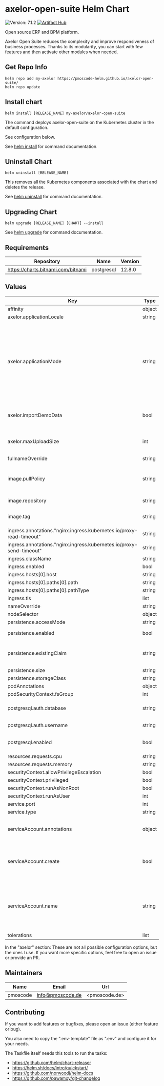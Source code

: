 # axelor-open-suite Helm Chart
![Version: 7.1.2](https://img.shields.io/badge/Version-7.1.2-informational?style=flat-square)
[![Artifact Hub](https://img.shields.io/endpoint?url=https://artifacthub.io/badge/repository/axelor-open-suite)](https://artifacthub.io/packages/search?repo=axelor-open-suite)

Open source ERP and BPM platform.

Axelor Open Suite reduces the complexity and improve responsiveness of business processes.
Thanks to its modularity, you can start with few features and then activate other modules when needed.

## Get Repo Info

    helm repo add my-axelor https://pmoscode-helm.github.io/axelor-open-suite/
    helm repo update

## Install chart

    helm install [RELEASE_NAME] my-axelor/axelor-open-suite

The command deploys axelor-open-suite on the Kubernetes cluster in the default configuration.

See configuration below.

See [helm install](https://helm.sh/docs/helm/helm_install/) for command documentation.

## Uninstall Chart

    helm uninstall [RELEASE_NAME]

This removes all the Kubernetes components associated with the chart and deletes the release.

See [helm uninstall](https://helm.sh/docs/helm/helm_uninstall/) for command documentation.

## Upgrading Chart

    helm upgrade [RELEASE_NAME] [CHART] --install

See [helm upgrade](https://helm.sh/docs/helm/helm_upgrade/) for command documentation.

## Requirements

| Repository | Name | Version |
|------------|------|---------|
| https://charts.bitnami.com/bitnami | postgresql | 12.8.0 |

## Values

| Key | Type | Default | Description |
|-----|------|---------|-------------|
| affinity | object | `{}` |  |
| axelor.applicationLocale | string | `"de_DE"` | Apps locale |
| axelor.applicationMode | string | `"dev"` | Axelor's current app environment - dev or prod (NOTE. On "prod" the "admin" account is disabled and has to enabled in the database...) |
| axelor.importDemoData | bool | `true` | Should demo data be imported? |
| axelor.maxUploadSize | int | `100` | Max upload size in requests in MB |
| fullnameOverride | string | `""` |  |
| image.pullPolicy | string | `"IfNotPresent"` | PullPolicy (change to "Always" when using "latest") |
| image.repository | string | `"pmoscode/axelor-open-suite"` | base image |
| image.tag | string | `""` | If not set, uses chart appVersion |
| ingress.annotations."nginx.ingress.kubernetes.io/proxy-read-timeout" | string | `"1800"` |  |
| ingress.annotations."nginx.ingress.kubernetes.io/proxy-send-timeout" | string | `"1800"` |  |
| ingress.className | string | `""` |  |
| ingress.enabled | bool | `false` |  |
| ingress.hosts[0].host | string | `"chart-example.local"` |  |
| ingress.hosts[0].paths[0].path | string | `"/"` |  |
| ingress.hosts[0].paths[0].pathType | string | `"ImplementationSpecific"` |  |
| ingress.tls | list | `[]` |  |
| nameOverride | string | `""` |  |
| nodeSelector | object | `{}` |  |
| persistence.accessMode | string | `"ReadWriteOnce"` |  |
| persistence.enabled | bool | `false` | Enable persistence |
| persistence.existingClaim | string | `""` | Use, when you have an existing PVC |
| persistence.size | string | `"50Gi"` |  |
| persistence.storageClass | string | `""` |  |
| podAnnotations | object | `{}` |  |
| podSecurityContext.fsGroup | int | `1001` |  |
| postgresql.auth.database | string | `"axelor"` | Default database to use |
| postgresql.auth.username | string | `"axelor"` | Default db user |
| postgresql.enabled | bool | `true` | Build in postgresql db |
| resources.requests.cpu | string | `"300m"` |  |
| resources.requests.memory | string | `"512Mi"` |  |
| securityContext.allowPrivilegeEscalation | bool | `false` |  |
| securityContext.privileged | bool | `false` |  |
| securityContext.runAsNonRoot | bool | `true` |  |
| securityContext.runAsUser | int | `1001` |  |
| service.port | int | `80` |  |
| service.type | string | `"ClusterIP"` |  |
| serviceAccount.annotations | object | `{}` | Annotations to add to the service account |
| serviceAccount.create | bool | `true` | Specifies whether a service account should be created |
| serviceAccount.name | string | `""` | If not set and create is true, a name is generated using the fullname template |
| tolerations | list | `[]` |  |

In the "axelor" section: These are not all possible configuration options, but the ones I use. If you want more specific options, feel free to open an issue or provide an PR.

## Maintainers

| Name | Email | Url |
| ---- | ------ | --- |
| pmoscode | <info@pmoscode.de> | <pmoscode.de> |

## Contributing

If you want to add features or bugfixes, please open an issue (either feature or bug).

You also need to copy the ".env-template" file as ".env" and configure it for your needs.

The Taskfile itself needs this tools to run the tasks:
- https://github.com/helm/chart-releaser
- https://helm.sh/docs/intro/quickstart/
- https://github.com/norwoodj/helm-docs
- https://github.com/pawamoy/git-changelog

